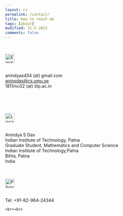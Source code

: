 ```yaml
---
layout: cv
permalink: /contact/
title: How to reach me
tags: [about]
modified: 31-5-2022
comments: false
---
```



<section>

<br>

<img src="{{ site.url }}/images/contact/email.png" alt="Email" width="30"> <br><br>

anindyasd34 (at) gmail.com
<br>
aninsdas@cs.umu.se
<br>
1811mc02 (at) iitp.ac.in

<br>
<br><br>

  <img src="{{ site.url }}/images/contact/location.png" alt="Location" width="30"> <br><br>

Anindya S Das <br>
Indian Institute of Technology, Patna<br>
Graduate Student, Mathematics and Computer Science<br>
Indian Institute of Technology,Patna<br>
Bihta, Patna<br>
 India<br>
 
<br><br> 
<img src="{{ site.url }}/images/contact/phone.png" alt="Phone" width="30"> <br><br>

Tel: +91-82-964-24344<br>
 
  
  

    
    <br><br>
</section>

    
    

